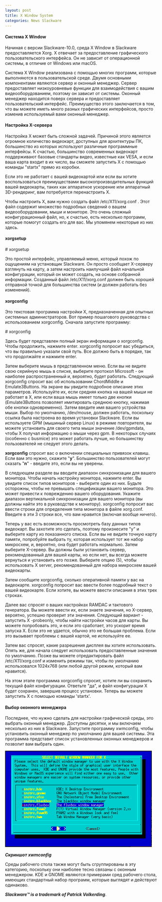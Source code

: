 ```yaml
---
layout: post
title: X Window System
categories: News Slackware
---
```


#### **Система X Window**

 Начиная с версии Slackware-10.0, среда X Window в Slackware предоставляется Xorg. X отвечает за 
  предоставление графического пользовательского интерфейса. Он не зависит от операционной 
 системы, в отличие от Windows или macOS.

 Система X Window реализована с помощью многих программ, которые выполняются в пользовательской 
  среде. Двумя основными компонентами являются сервер и оконный менеджер. Сервер предоставляет 
  низкоуровневые функции для взаимодействия с вашим видеооборудованием, поэтому он зависит от 
  системы. Оконный менеджер находится поверх сервера и предоставляет пользовательский интерфейс. 
  Преимущество этого заключается в том, что вы можете иметь много разных графических интерфейсов,
 просто изменив используемый вами оконный менеджер.

#### **Настройка X-сервера**

 Настройка X может быть сложной задачей. Причиной этого является огромное количество видеокарт, 
  доступных для архитектуры ПК, большинство из которых используют различные программные 
  интерфейсы. К счастью, большинство современных видеокарт поддерживают базовые стандарты видео, 
  известные как VESA, и если ваша карта входит в их число, вы сможете запустить X с помощью 
 команды "startx" прямо из коробки.

 Если это не работает с вашей видеокартой или если вы хотите воспользоваться преимуществами 
  высокопроизводительных функций вашей видеокарты, таких как аппаратное ускорение или аппаратный 
 3D-рендеринг, вам потребуется перенастроить X.

 Чтобы настроить X, вам нужно создать файл /etc/X11/xorg.conf . Этот файл содержит множество 
  подробных сведений о вашем видеооборудовании, мыши и мониторе. Это очень сложный 
  конфигурационный файл, но, к счастью, есть несколько программ, которые помогут создать его для 
 вас. Мы упомянем некоторые из них здесь.

#### **xorgsetup**

\# xorgsetup

 Это простой интерфейс, управляемый меню, который похож по ощущениям на установщик Slackware. Он 
  просто сообщает X-серверу взглянуть на карту, а затем настроить наилучший файл начальной 
  конфигурации, который он может создать, на основе собранной информации. Созданный файл 
  /etc/X11/xorg.conf должен быть хорошей отправной точкой для большинства систем (и должен 
 работать без изменений).

#### **xorgconfig**

 Это текстовая программа настройки X, предназначенная для опытных системных администраторов. Вот 
 пример пошагового руководства с использованием xorgconfig. Сначала запустите программу:

\# xorgconfig

 Здесь будет представлен полный экран информации о xorgconfig. Чтобы продолжить, нажмите enter. 
  xorgconfig попросит вас убедиться, что вы правильно указали свой путь. Все должно быть в 
 порядке, так что продолжайте и нажмите enter.

 Затем выберите мышь в представленном меню. Если вы не видите свою серийную мышь в списке, 
  выберите протокол Microsoft - он наиболее распространенный и, вероятно, будет работать. 
  Следующий xorgconfig спросит вас об использовании ChordMiddle и Emulate3Buttons. На экране вы 
  увидите подробное описание этих параметров. Используйте их, если средняя кнопка на вашей мыши 
  не работает в X, или если ваша мышь имеет только две кнопки (Emulate3Buttons позволяет 
  имитировать среднюю кнопку, нажимая обе кнопки одновременно). Затем введите имя вашего 
  устройства мыши. Выбор по умолчанию, /dev/mouse, должен работать, поскольку ссылка была 
  настроена во время установки Slackware. Если вы используете GPM (мышиный сервер Linux) в 
  режиме повторителя, вы можете установить для своего типа мыши значение /dev/gpmdata, чтобы X 
  получал информацию о мыши через gpm. В некоторых случаях (особенно с busmice) это может 
 работать лучше, но большинству пользователей не следует этого делать.

 **xorgconfig** спросит вас о включении специальных привязок клавиш. Если вам это нужно, скажите 
 "**y**". Большинство пользователей могут сказать "**n**" - введите это, если вы не уверены.

 В следующем разделе вы вводите диапазон синхронизации для вашего монитора. Чтобы начать 
  настройку монитора, нажмите enter. Вы увидите список типов мониторов - выберите один из них. 
  Будьте осторожны, чтобы не превышать спецификации вашего монитора. Это может привести к 
  повреждению вашего оборудования. Укажите диапазон вертикальной синхронизации для вашего 
  монитора (вы должны найти это в руководстве к монитору). xorgconfig попросит вас ввести строки 
  для определения типа монитора в файле xorg.conf. Введите в эти 3 строки все, что вам нравится 
 (включая вообще ничего).

 Теперь у вас есть возможность просмотреть базу данных типов видеокарт. Вы захотите это сделать, 
  поэтому произнесите "y" и выберите карту из показанного списка. Если вы не видите точную карту 
  памяти, попробуйте выбрать ту, которая использует тот же набор микросхем, и, вероятно, она 
  будет работать нормально. Затем выберите X-сервер. Вы должны были установить сервер, 
  рекомендованный для вашей карты, но если нет, вы всегда можете вернуться и установить его 
  позже. Выберите опцию (5), чтобы использовать X server, рекомендованный для набора микросхем 
 вашей видеокарты.

 Затем сообщите xorgconfig, сколько оперативной памяти у вас на видеокарте. xorgconfig попросит 
  вас ввести более подробный текст о вашей видеокарте. Если хотите, вы можете ввести описания в 
 этих трех строках.

 Далее вас спросят о ваших настройках RAMDAC и тактового генератора. Вы можете ввести их, если 
  знаете значения, но X-сервер, вероятно, успешно проверит эти значения. Следующий вариант - 
  запустить X -probeonly, чтобы найти настройки часов для карты. Вы можете попробовать это, и 
  если это сработает, это ускорит время запуска X. Если это не удается, обычно это не большая 
 проблема. Если это вызывает проблемы с вашей картой, не используйте ее.

 Затем вас спросят, какие разрешения дисплея вы хотите использовать. Опять же, для начала 
  следует использовать предоставленные значения по умолчанию. Позже вы можете отредактировать 
  файл /etc/X11/xorg.conf и изменить режимы так, чтобы по умолчанию использовался 1024x768 (или 
 любой другой режим, который вам нравится).

 На этом этапе программа xorgconfig спросит, хотите ли вы сохранить текущий файл конфигурации. 
  Ответьте "да", и файл конфигурации X будет сохранен, завершив процесс установки. Теперь вы 
 можете запустить X с помощью команды 'startx'.

#### **Выбор оконного менеджера**

 Последнее, что нужно сделать для настройки графической среды, это выбрать оконный менеджер. 
  Доступны десятки, и мы включаем несколько из них в Slackware. Запустите программу xwmconfig, 
  чтобы установить оконный менеджер по умолчанию для вашей системы. Эта программа представит 
 список установленных оконных менеджеров и позволит вам выбрать один.

![](/image/my_image/xwmconfig.png)

***Скриншот xwmconfig***

 Среды рабочего стола также могут быть сгруппированы в эту категорию, поскольку они наиболее 
  тесно связаны с оконным менеджером. KDE и GNOME являются примерами сред рабочего стола, 
 имеющих стандартный набор программ, которые выглядят и действуют одинаково.
 
***Slackware™ is a trademark of Patrick Volkerding***.